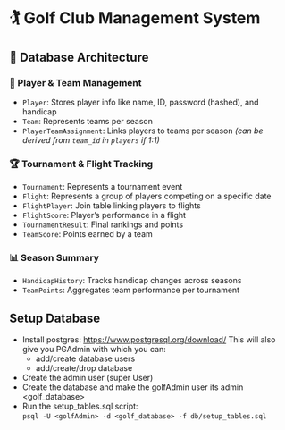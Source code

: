 # 🏌️ Golf Club Management System

## 🧱 Database Architecture

### 🧍 Player & Team Management

- `Player`: Stores player info like name, ID, password (hashed), and handicap
- `Team`: Represents teams per season
- `PlayerTeamAssignment`: Links players to teams per season *(can be derived from `team_id` in `players` if 1:1)*

### 🏆 Tournament & Flight Tracking

- `Tournament`: Represents a tournament event
- `Flight`: Represents a group of players competing on a specific date
- `FlightPlayer`: Join table linking players to flights
- `FlightScore`: Player’s performance in a flight
- `TournamentResult`: Final rankings and points
- `TeamScore`: Points earned by a team

### 📊 Season Summary

- `HandicapHistory`: Tracks handicap changes across seasons
- `TeamPoints`: Aggregates team performance per tournament
## Setup Database
- Install postgres: https://www.postgresql.org/download/ This will also give you PGAdmin with which you can:
  - add/create database users
  - add/create/drop database
- Create the admin user (super User) <golfAdmin>
- Create the database and make the golfAdmin user its admin <golf_database>
- Run the setup_tables.sql script: </br>
  `psql -U <golfAdmin> -d <golf_database> -f db/setup_tables.sql`